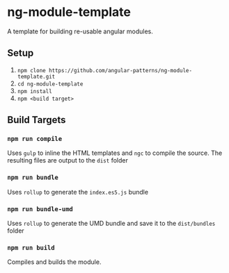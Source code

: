 # ng-module-template

A template for building re-usable angular modules.

## Setup
  1. `npm clone https://github.com/angular-patterns/ng-module-template.git`
  2. `cd ng-module-template`
  3. `npm install`
  4. `npm <build target>`

## Build Targets

### `npm run compile`
Uses `gulp` to inline the HTML templates and `ngc` to compile the source. The resulting files are output to the `dist` folder

### `npm run bundle`
Uses `rollup` to generate the `index.es5.js` bundle

### `npm run bundle-umd`
Uses `rollup` to generate the UMD bundle and save it to the `dist/bundles` folder

### `npm run build`
Compiles and builds the module.
 
